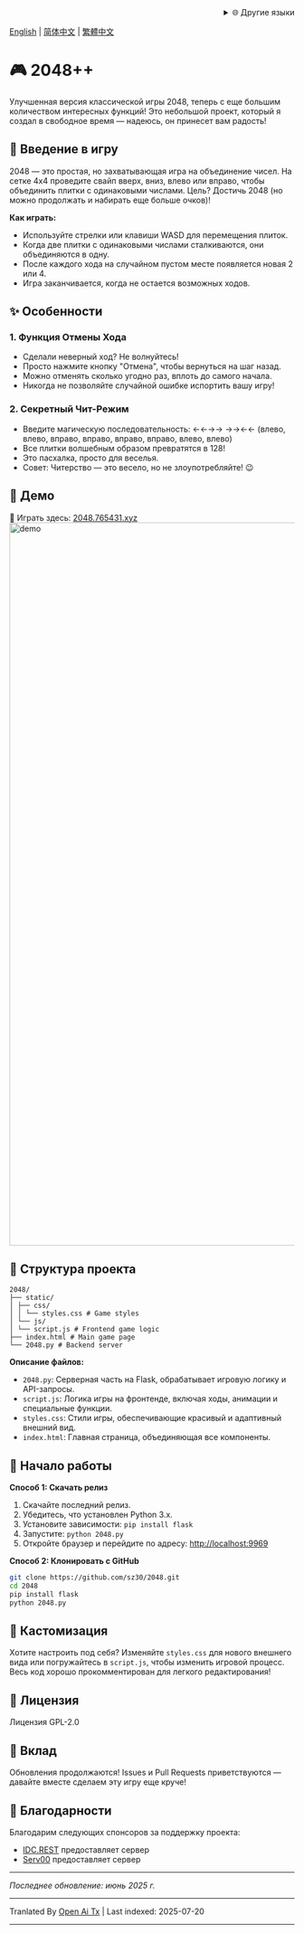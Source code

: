 <div align="right">
  <details>
    <summary >🌐 Другие языки</summary>
    <div>
      <div align="center">
        <a href="https://openaitx.github.io/view.html?user=sz30&project=2048-magic&lang=ja">日本語</a>
        | <a href="https://openaitx.github.io/view.html?user=sz30&project=2048-magic&lang=ko">한국어</a>
        | <a href="https://openaitx.github.io/view.html?user=sz30&project=2048-magic&lang=hi">हिन्दी</a>
        | <a href="https://openaitx.github.io/view.html?user=sz30&project=2048-magic&lang=th">ไทย</a>
        | <a href="https://openaitx.github.io/view.html?user=sz30&project=2048-magic&lang=fr">Français</a>
        | <a href="https://openaitx.github.io/view.html?user=sz30&project=2048-magic&lang=de">Deutsch</a>
        | <a href="https://openaitx.github.io/view.html?user=sz30&project=2048-magic&lang=es">Español</a>
        | <a href="https://openaitx.github.io/view.html?user=sz30&project=2048-magic&lang=it">Itapano</a>
        | <a href="https://openaitx.github.io/view.html?user=sz30&project=2048-magic&lang=ru">Русский</a>
        | <a href="https://openaitx.github.io/view.html?user=sz30&project=2048-magic&lang=pt">Português</a>
        | <a href="https://openaitx.github.io/view.html?user=sz30&project=2048-magic&lang=nl">Nederlands</a>
        | <a href="https://openaitx.github.io/view.html?user=sz30&project=2048-magic&lang=pl">Polski</a>
        | <a href="https://openaitx.github.io/view.html?user=sz30&project=2048-magic&lang=ar">العربية</a>
        | <a href="https://openaitx.github.io/view.html?user=sz30&project=2048-magic&lang=fa">فارسی</a>
        | <a href="https://openaitx.github.io/view.html?user=sz30&project=2048-magic&lang=tr">Türkçe</a>
        | <a href="https://openaitx.github.io/view.html?user=sz30&project=2048-magic&lang=vi">Tiếng Việt</a>
        | <a href="https://openaitx.github.io/view.html?user=sz30&project=2048-magic&lang=id">Bahasa Indonesia</a>
      </div>
    </div>
  </details>
</div>


[English](https://raw.githubusercontent.com/sz30/2048-magic/main/README.md) | [简体中文](https://raw.githubusercontent.com/sz30/2048-magic/main/README.zh-CN.md) | [繁體中文](https://raw.githubusercontent.com/sz30/2048-magic/main/README.zh-TW.md)

# 🎮 2048++

Улучшенная версия классической игры 2048, теперь с еще большим количеством интересных функций! Это небольшой проект, который я создал в свободное время — надеюсь, он принесет вам радость!

## 🎯 Введение в игру

2048 — это простая, но захватывающая игра на объединение чисел. На сетке 4x4 проведите свайп вверх, вниз, влево или вправо, чтобы объединить плитки с одинаковыми числами. Цель? Достичь 2048 (но можно продолжать и набирать еще больше очков)!

**Как играть:**
- Используйте стрелки или клавиши WASD для перемещения плиток.
- Когда две плитки с одинаковыми числами сталкиваются, они объединяются в одну.
- После каждого хода на случайном пустом месте появляется новая 2 или 4.
- Игра заканчивается, когда не остается возможных ходов.

## ✨ Особенности

### 1. Функция Отмены Хода
- Сделали неверный ход? Не волнуйтесь!
- Просто нажмите кнопку "Отмена", чтобы вернуться на шаг назад.
- Можно отменять сколько угодно раз, вплоть до самого начала.
- Никогда не позволяйте случайной ошибке испортить вашу игру!

### 2. Секретный Чит-Режим
- Введите магическую последовательность: ←←→→ →→←← (влево, влево, вправо, вправо, вправо, вправо, влево, влево)
- Все плитки волшебным образом превратятся в 128!
- Это пасхалка, просто для веселья.
- Совет: Читерство — это весело, но не злоупотребляйте! 😉

## 🎯 Демо

🎯 Играть здесь: [2048.765431.xyz](https://2048.765431.xyz/)
<img width="1279" alt="demo" src="https://github.com/user-attachments/assets/0df2c956-b6d9-4371-a916-f6ac3ae642be" />



## 📁 Структура проекта
```
2048/
├── static/
│ ├── css/
│ │ └── styles.css # Game styles
│ └── js/
│ └── script.js # Frontend game logic
├── index.html # Main game page
└── 2048.py # Backend server
```
**Описание файлов:**
- `2048.py`: Серверная часть на Flask, обрабатывает игровую логику и API-запросы.
- `script.js`: Логика игры на фронтенде, включая ходы, анимации и специальные функции.
- `styles.css`: Стили игры, обеспечивающие красивый и адаптивный внешний вид.
- `index.html`: Главная страница, объединяющая все компоненты.

## 🚀 Начало работы

**Способ 1: Скачать релиз**
1. Скачайте последний релиз.
2. Убедитесь, что установлен Python 3.x.
3. Установите зависимости: `pip install flask`
4. Запустите: `python 2048.py`
5. Откройте браузер и перейдите по адресу: [http://localhost:9969](http://localhost:9969)

**Способ 2: Клонировать с GitHub**
```bash
git clone https://github.com/sz30/2048.git
cd 2048
pip install flask
python 2048.py
```
## 🎨 Кастомизация

Хотите настроить под себя? Изменяйте `styles.css` для нового внешнего вида или погружайтесь в `script.js`, чтобы изменить игровой процесс. Весь код хорошо прокомментирован для легкого редактирования!

## 📝 Лицензия

Лицензия GPL-2.0

## 🤝 Вклад

Обновления продолжаются! Issues и Pull Requests приветствуются — давайте вместе сделаем эту игру еще круче!


## 🙏 Благодарности

Благодарим следующих спонсоров за поддержку проекта:
- [IDC.REST](https://idc.rest/) предоставляет сервер
- [Serv00](https://www.serv00.com/) предоставляет сервер

---
_Последнее обновление: июнь 2025 г._



---

Tranlated By [Open Ai Tx](https://github.com/OpenAiTx/OpenAiTx) | Last indexed: 2025-07-20

---